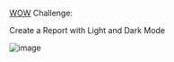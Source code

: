 [WOW](https://workout-wednesday.com/pbi-2024-w37/) Challenge:

Create a Report with Light and Dark Mode

![image](https://github.com/user-attachments/assets/d5317ba8-dbd4-43ad-ace8-8ef74600f71c)

